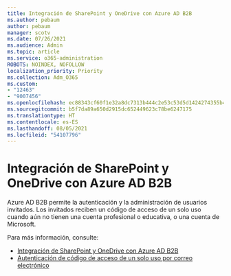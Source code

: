 ```yaml
---
title: Integración de SharePoint y OneDrive con Azure AD B2B
ms.author: pebaum
author: pebaum
manager: scotv
ms.date: 07/26/2021
ms.audience: Admin
ms.topic: article
ms.service: o365-administration
ROBOTS: NOINDEX, NOFOLLOW
localization_priority: Priority
ms.collection: Adm_O365
ms.custom:
- "12463"
- "9007456"
ms.openlocfilehash: ec88343cf60f1e32a8dc7313b444c2e53c53d5d1424274355b4c96042f0dc629
ms.sourcegitcommit: b5f7da89a650d2915dc652449623c78be6247175
ms.translationtype: HT
ms.contentlocale: es-ES
ms.lasthandoff: 08/05/2021
ms.locfileid: "54107796"
---
```

# <a name="sharepoint-and-onedrive-integration-with-azure-ad-b2b"></a>Integración de SharePoint y OneDrive con Azure AD B2B

Azure AD B2B permite la autenticación y la administración de usuarios invitados. Los invitados reciben un código de acceso de un solo uso cuando aún no tienen una cuenta profesional o educativa, o una cuenta de Microsoft.

Para más información, consulte: 

- [Integración de SharePoint y OneDrive con Azure AD B2B](/sharepoint/sharepoint-azureb2b-integration)
- [Autenticación de código de acceso de un solo uso por correo electrónico](/azure/active-directory/external-identities/one-time-passcode)

